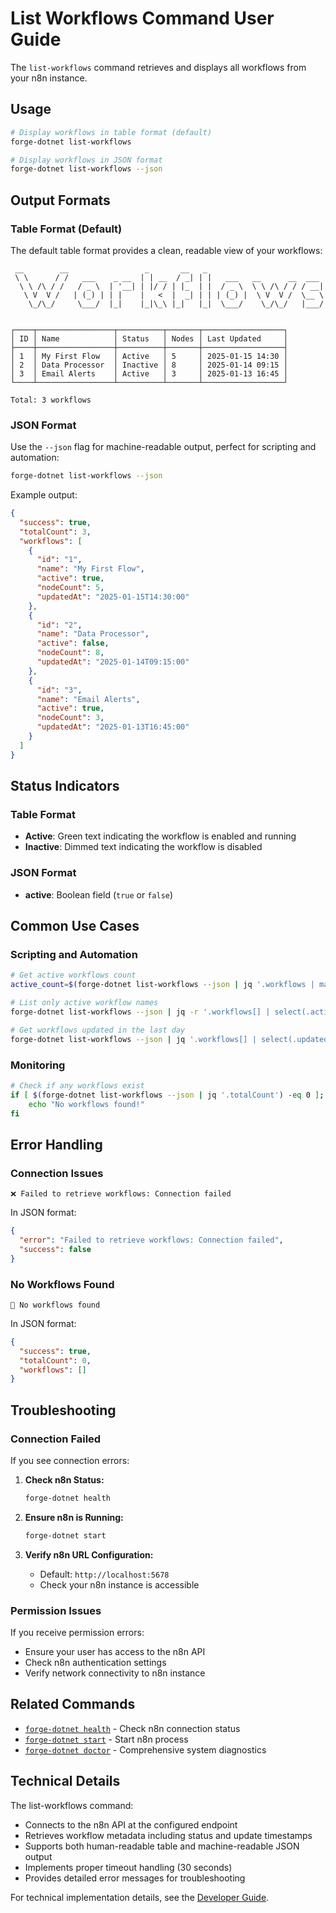 # List Workflows Command User Guide

The `list-workflows` command retrieves and displays all workflows from your n8n instance.

## Usage

```bash
# Display workflows in table format (default)
forge-dotnet list-workflows

# Display workflows in JSON format
forge-dotnet list-workflows --json
```

## Output Formats

### Table Format (Default)

The default table format provides a clean, readable view of your workflows:

```
 __        __                 _       __   _                          
 \ \      / /   ___    _ __  | | __  / _| | |   ___   __      __  ___ 
  \ \ /\ / /   / _ \  | '__| | |/ / | |_  | |  / _ \  \ \ /\ / / / __|
   \ V  V /   | (_) | | |    |   <  |  _| | | | (_) |  \ V  V /  \__ \
    \_/\_/     \___/  |_|    |_|\_\ |_|   |_|  \___/    \_/\_/   |___/
                                                                      

┌────┬─────────────────┬──────────┬───────┬──────────────────┐
│ ID │ Name            │ Status   │ Nodes │ Last Updated     │
├────┼─────────────────┼──────────┼───────┼──────────────────┤
│ 1  │ My First Flow   │ Active   │ 5     │ 2025-01-15 14:30 │
│ 2  │ Data Processor  │ Inactive │ 8     │ 2025-01-14 09:15 │
│ 3  │ Email Alerts    │ Active   │ 3     │ 2025-01-13 16:45 │
└────┴─────────────────┴──────────┴───────┴──────────────────┘

Total: 3 workflows
```

### JSON Format

Use the `--json` flag for machine-readable output, perfect for scripting and automation:

```bash
forge-dotnet list-workflows --json
```

Example output:
```json
{
  "success": true,
  "totalCount": 3,
  "workflows": [
    {
      "id": "1",
      "name": "My First Flow",
      "active": true,
      "nodeCount": 5,
      "updatedAt": "2025-01-15T14:30:00"
    },
    {
      "id": "2",
      "name": "Data Processor",
      "active": false,
      "nodeCount": 8,
      "updatedAt": "2025-01-14T09:15:00"
    },
    {
      "id": "3",
      "name": "Email Alerts",
      "active": true,
      "nodeCount": 3,
      "updatedAt": "2025-01-13T16:45:00"
    }
  ]
}
```

## Status Indicators

### Table Format
- **Active**: Green text indicating the workflow is enabled and running
- **Inactive**: Dimmed text indicating the workflow is disabled

### JSON Format
- **active**: Boolean field (`true` or `false`)

## Common Use Cases

### Scripting and Automation
```bash
# Get active workflows count
active_count=$(forge-dotnet list-workflows --json | jq '.workflows | map(select(.active)) | length')

# List only active workflow names
forge-dotnet list-workflows --json | jq -r '.workflows[] | select(.active) | .name'

# Get workflows updated in the last day
forge-dotnet list-workflows --json | jq '.workflows[] | select(.updatedAt > "2025-01-14")'
```

### Monitoring
```bash
# Check if any workflows exist
if [ $(forge-dotnet list-workflows --json | jq '.totalCount') -eq 0 ]; then
    echo "No workflows found!"
fi
```

## Error Handling

### Connection Issues
```
❌ Failed to retrieve workflows: Connection failed
```

In JSON format:
```json
{
  "error": "Failed to retrieve workflows: Connection failed",
  "success": false
}
```

### No Workflows Found
```
📂 No workflows found
```

In JSON format:
```json
{
  "success": true,
  "totalCount": 0,
  "workflows": []
}
```

## Troubleshooting

### Connection Failed
If you see connection errors:

1. **Check n8n Status:**
   ```bash
   forge-dotnet health
   ```

2. **Ensure n8n is Running:**
   ```bash
   forge-dotnet start
   ```

3. **Verify n8n URL Configuration:**
   - Default: `http://localhost:5678`
   - Check your n8n instance is accessible

### Permission Issues
If you receive permission errors:
- Ensure your user has access to the n8n API
- Check n8n authentication settings
- Verify network connectivity to n8n instance

## Related Commands

- [`forge-dotnet health`](health-command.md) - Check n8n connection status
- [`forge-dotnet start`](start-command.md) - Start n8n process
- [`forge-dotnet doctor`](doctor-command.md) - Comprehensive system diagnostics

## Technical Details

The list-workflows command:
- Connects to the n8n API at the configured endpoint
- Retrieves workflow metadata including status and update timestamps
- Supports both human-readable table and machine-readable JSON output
- Implements proper timeout handling (30 seconds)
- Provides detailed error messages for troubleshooting

For technical implementation details, see the [Developer Guide](../developer-guides/workflow-management.md).
